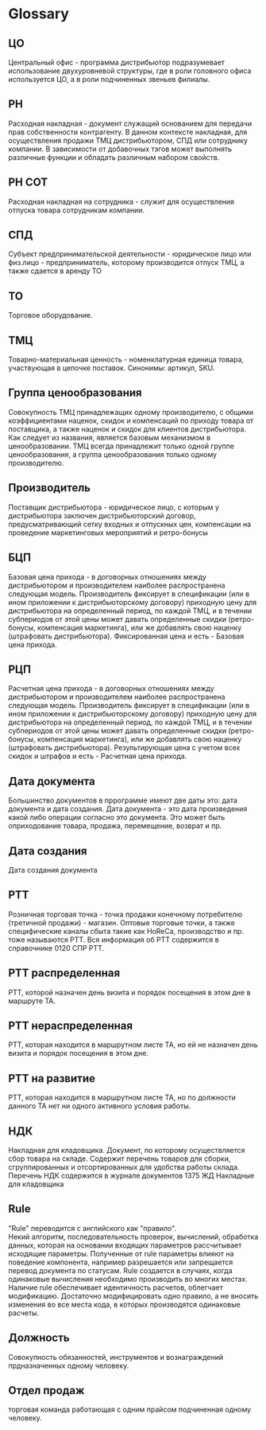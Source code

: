 # Glossary

## ЦО
Центральный офис - программа дистрибьютор подразумевает использование двухуровневой структуры, где в роли головного офиса используется ЦО, а в роли подчиненных звеньев филиалы.

## РН
Расходная накладная - документ служащий основанием для передачи прав собственности контрагенту. В данном контексте накладная, для осуществления продажи ТМЦ дистрибьютором, СПД или сотруднику компании. В зависимости от добавочных тэгов может выполнять различные функции и обладать различным набором свойств.

## РН СОТ
Расходная накладная на сотрудника - служит для осуществления отпуска товара сотрудникам компании.

## СПД
Субъект предпринимательской деятельности - юридическое лицо или физ.лицо - предприниматель, которому производится отпуск ТМЦ, а также сдается в аренду ТО

## ТО
Торговое оборудование.

## ТМЦ
Товарно-материальная ценность - номенклатурная единица товара, участвующая в цепочке поставок. Синонимы: артикул, SKU.

## Группа ценообразования
Совокупность ТМЦ принадлежащих одному производителю, с общими коэффициентами наценок, скидок и компенсаций по приходу товара от поставщика, а также наценок и скидок для клиентов дистрибьютора. Как следует из названия, является базовым механизмом в ценообразовании. ТМЦ всегда принадлежит только одной группе ценообразования, а группа ценообразования только одному производителю.

## Производитель
Поставщик дистрибьютора - юридическое лицо, с которым у дистрибьютора заключен дистрибьюторский договор, предусматривающий сетку входных и отпускных цен, компенсации на проведение маркетинговых мероприятий и ретро-бонусы

## БЦП
Базовая цена прихода - в договорных отношениях между дистрибьютором и производителем наиболее распространена следующая модель. Производитель фиксирует в спецификации (или в ином приложении к дистрибьюторскому договору) приходную цену для дистрибьютора на определенный период, по каждой ТМЦ, и в течении субпериодов от этой цены может давать определенные скидки (ретро-бонусы, компенсация маркетинга), или же добавлять свою наценку (штрафовать дистрибьютора). Фиксированная цена и есть - Базовая цена прихода.

## РЦП
Расчетная цена прихода - в договорных отношениях между дистрибьютором и производителем наиболее распространена следующая модель. Производитель фиксирует в спецификации (или в ином приложении к дистрибьюторскому договору) приходную цену для дистрибьютора на определенный период, по каждой ТМЦ, и в течении субпериодов от этой цены может давать определенные скидки (ретро-бонусы, компенсация маркетинга), или же добавлять свою наценку (штрафовать дистрибьютора). Результирующая цена с учетом всех скидок и штрафов  и есть - Расчетная цена прихода.

## Дата документа
Большинство документов в пррограмме имеют две даты это: дата документа и дата создания. Дата документа - это дата произведения какой либо операции согласно это документа. Это может быть оприходование товара, продажа, перемещение, возврат и пр.

## Дата создания
Дата создания документа

## РТТ
Розничная торговая точка - точка продажи конечному потребителю (третичной продажи) - магазин. Оптовые торговые точки, а также специфические каналы сбыта такие как HoReCa, производство и пр. тоже называются РТТ. Вся информация об РТТ содержится в справочнике 0120 СПР РТТ.

## РТТ распределенная
РТТ, которой назначен день визита и порядок посещения в этом дне в маршруте ТА.

## РТТ нераспределенная
РТТ, которая находится в маршрутном листе ТА, но ей не назначен день визита и порядок посещения в этом дне.

## РТТ на развитие
РТТ, которая находится в маршрутном листе ТА, но по должности данного ТА нет ни одного активного условия работы.  

## НДК
Накладная для кладовщика.
Документ, по которому осуществляется сбор товара на складе. Содержит перечень товаров для сборки, сгруппированных и отсортированных для удобства работы склада. Перечень НДК содержится в журнале документов 1375 ЖД Накладные для кладовщика  

## Rule  
"Rule" переводится с английского как "правило".  
Некий алгоритм, последовательность проверок, вычислений, обработка данных, которая на основании входящих параметров рассчитывает исходящие параметры. Полученные от rule параметры влияют на поведение компонента, например разрешается или запрещается перевод документа по статусам. Rule создается в случаях, когда одинаковые вычисления необходимо производить во многих местах. Наличие rule обеспечивает идентичность расчетов, облегчает модификацию. Достаточно модифицировать одно правило, а не вносить изменения во все места кода, в которых производятся одинаковые расчеты.

## Должность
Совокупность обязанностей, инструментов и вознаграждений прдназначенных одному человеку.

## Отдел продаж
торговая команда работающая с одним прайсом подчиненная одному человеку.
